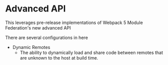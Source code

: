 # Advanced API

This leverages pre-release implementations of Webpack 5 Module Federation's new advanced API

There are several configurations in here

- Dynamic Remotes
  - The ability to dynamically load and share code between remotes that are unknown to the host at build time.
